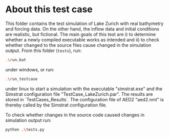 # About this test case
This folder contains the test simulation of Lake Zurich with real bathymetry and forcing data. On the other hand, the inflow data and initial conditions are realistic, but fictional. The main goals of this test are i) to determine whether
a newly compiled executable works as intended and ii) to check whether changed to the source files cause changed in the simulation output.
From this folder (`tests`), run:

~~~bash
.\run.bat
~~~

under windows, or run:

~~~bash
.\run_testcase
~~~

under linux to start a simulation with the executable "simstrat.exe" and the Simstrat configuration file "TestCase_LakeZurich.par". The results are stored in ´TestCases_Results´. The configuration file of AED2 "aed2.nml" is
thereby called by the Simstrat configuration file.

To check whether changes in the source code caused changes in simulation output run:

~~~bash
python .\tests.py
~~~
